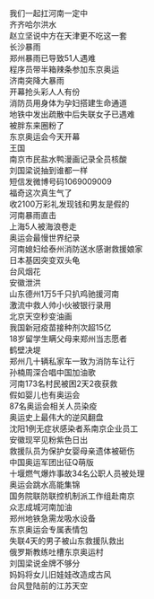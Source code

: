 我们一起扛河南一定中  
齐齐哈尔洪水  
赵立坚说中方在天津更不吃这一套  
长沙暴雨  
郑州暴雨已导致51人遇难  
程序员带半箱辣条参加东京奥运  
济南突降大暴雨  
开幕抢头彩人人有份  
消防员用身体为孕妇搭建生命通道  
地铁中发出疏散中后失联女子已遇难  
被胖东来圈粉了  
东京奥运会今天开幕  
王国  
南京市民盐水鸭漫画记录全员核酸  
刘国梁说抽到谁都一样  
短信发微博号码1069009009  
福奇这次真生气了  
收2100万彩礼发现钱和男友是假的  
河南暴雨直击  
上海5人被海浪卷走  
奥运会最慢世界纪录  
河南媳妇给泰州消防送水感谢救援娘家  
日本基因突变双头龟  
台风烟花  
安徽泄洪  
山东德州1万5千只扒鸡驰援河南  
激流中救人帅小伙被银行录用  
北京天空秒变油画  
我国新冠疫苗接种剂次超15亿  
18岁留学生瞒父母来郑州当志愿者  
鹤壁决堤  
郑州几十辆私家车一致为消防车让行  
孙楠周深合唱中国加油歌  
河南173名村民被困2天2夜获救  
假如婴儿也有奥运会  
87名奥运会相关人员染疫  
奥运史上最伟大的逆风翻盘  
沈阳1例无症状感染者系南京企业员工  
安徽现罕见粉紫色日出  
救援队员为保护女婴母亲遗体被砸伤  
中国奥运军团出征Q萌版  
十堰燃气爆炸事故34名公职人员被处理  
奥运会跳水高能集锦  
国务院联防联控机制派工作组赴南京  
众志成城河南加油  
郑州地铁急需龙吸水设备  
东京奥运会专属表情包  
失联4天的男子被山东救援队救出  
俄罗斯教练吐槽东京奥运村  
刘国梁说金牌不够分  
妈妈将女儿旧娃娃改造成古风  
台风登陆前的江苏天空  
